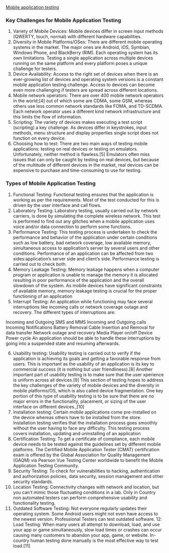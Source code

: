 [Mobile application testing](https://en.wikipedia.org/wiki/Mobile_application_testing)

### Key Challenges for Mobile Application Testing

1. Variety of Mobile Devices: Mobile devices differ in screen input methods (QWERTY, touch, normal) with different hardware capabilities.
2. Diversity in Mobile Platforms/OSes: There are different mobile operating systems in the market. The major ones are Android, iOS, Symbian, Windows Phone, and BlackBerry (RIM). Each operating system has its own limitations. Testing a single application across multiple devices running on the same platform and every platform poses a unique challenge for testers.
3. Device Availability: Access to the right set of devices when there is an ever-growing list of devices and operating system versions is a constant mobile application testing challenge. Access to devices can become even more challenging if testers are spread across different locations.
4. Mobile network operators: There are over 400 mobile network operators in the world;[4] out of which some are CDMA, some GSM, whereas others use less common network standards like FOMA, and TD-SCDMA. Each network operator uses a different kind network infrastructure and this limits the flow of information.
5. Scripting: The variety of devices makes executing a test script (scripting) a key challenge. As devices differ in keystrokes, input methods, menu structure and display properties single script does not function on every device.
6. Choosing how to test: There are two main ways of testing mobile applications: testing on real devices or testing on emulators. Unfortunately, neither method is flawless.[5] Emulators often miss issues that can only be caught by testing on real devices, but because of the multitude of different devices in the market, real devices can be expensive to purchase and time-consuming to use for testing.

### Types of Mobile Application Testing
1. Functional Testing: Functional testing ensures that the application is working as per the requirements. Most of the test conducted for this is driven by the user interface and call flows.
2. Laboratory Testing: Laboratory testing, usually carried out by network carriers, is done by simulating the complete wireless network. This test is performed to find out any glitches when a mobile application uses voice and/or data connection to perform some functions.
3. Performance Testing: This testing process is undertaken to check the performance and behavior of the application under certain conditions such as low battery, bad network coverage, low available memory, simultaneous access to application’s server by several users and other conditions. Performance of an application can be affected from two sides:application’s server side and client’s side. Performance testing is carried out to check both.
4. Memory Leakage Testing: Memory leakage happens when a computer program or application is unable to manage the memory it is allocated resulting in poor performance of the application and the overall slowdown of the system. As mobile devices have significant constraints of available memory, memory leakage testing is crucial for the proper functioning of an application
5. Interrupt Testing: An application while functioning may face several interruptions like incoming calls or network coverage outage and recovery. The different types of interruptions are:

Incoming and Outgoing SMS and MMS
Incoming and Outgoing calls
Incoming Notifications
Battery Removal
Cable Insertion and Removal for data transfer
Network outage and recovery
Media Player on/off
Device Power cycle
An application should be able to handle these interruptions by going into a suspended state and resuming afterwards.

6. Usability testing: Usability testing is carried out to verify if the application is achieving its goals and getting a favorable response from users. This is important as the usability of an application is its key to commercial success (it is nothing but user friendliness).[8] Another important part of usability testing is to make sure that the user xperience is uniform across all devices.[9] This section of testing hopes to address the key challenges of the variety of mobile devices and the diversity in mobile platforms/OS, which is also called device fragmentation. One key portion of this type of usability testing is to be sure that there are no major errors in the functionality, placement, or sizing of the user interface on different devices.,[10]
7. Installation testing: Certain mobile applications come pre-installed on the device whereas others have to be installed from the store. Installation testing verifies that the installation process goes smoothly without the user having to face any difficulty. This testing process covers installation, updating and uninstalling of an application
8. Certification Testing: To get a certificate of compliance, each mobile device needs to be tested against the guidelines set by different mobile platforms.
The Certified Mobile Application Tester (CMAT) certification exam is offered by the Global Association for Quality Management (GAQM) via Pearson Vue Testing Center worldwide to benefit the Mobile Application Testing Community.
9. Security Testing: To check for vulnerabilities to hacking, authentication and authorization policies, data security, session management and other security standards.
10. Location Testing: Connectivity changes with network and location, but you can't mimic those fluctuating conditions in a lab. Only in Country non automated testers can perform comprehensive usability and functionality testing.
11. Outdated Software Testing: Not everyone regularly updates their operating system. Some Android users might not even have access to the newest version. Professional Testers can test outdated software.
12: Load Testing: When many users all attempt to download, load, and use your app or game simultaneously, slow load times or crashes can occur causing many customers to abandon your app, game, or website. In-country human testing done manually is the most effective way to test load.[11]

